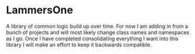 LammersOne
==========

A library of common logic build up over time. For now I am adding in from a bunch of projects and will most likely change class names and namespaces as I go. Once I have completed consolidating everything I want into this library I will make an effort to keep it backwards compatible.
